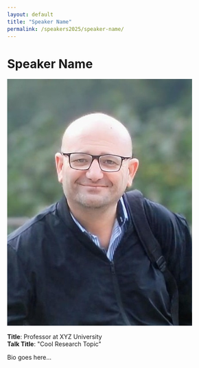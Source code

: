 ```yaml
---
layout: default
title: "Speaker Name"
permalink: /speakers2025/speaker-name/
---
```


# Speaker Name

![Speaker Name](/assets/images/MBoccia2.jpeg)

**Title**: Professor at XYZ University  
**Talk Title**: "Cool Research Topic"  

Bio goes here...
